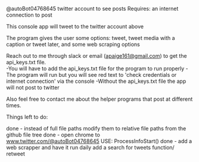 @autoBot04768645 twitter account to see posts Requires: an internet connection to post

This console app will tweet to the twitter account above 

The program gives the user some options: tweet, tweet media with a caption or tweet later, and some web scraping options

Reach out to me through slack or email (apaige161@gmail.com) to get the api_keys.txt file.  
-You will have to add the api_keys.txt file for the program to run properly 
-The program will run but you will see red text to 'check credentials or internet connection' via the console
-Without the api_keys.txt file the app will not post to twitter

Also feel free to contact me about the helper programs that post at different times.

Things left to do:

done - instead of full file paths modify them to relative file paths from the github file tree
done - open chrome to www.twitter.com/@autoBot04768645 USE: ProcessInfoStart()
done - add a web scrapper and have it run daily
add a search for tweets function/ retweet
